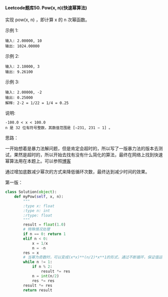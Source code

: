 #### Leetcode题库50. Pow(x, n)(快速幂算法)

实现 pow(x, n) ，即计算 x 的 n 次幂函数。

示例 1:

```
输入: 2.00000, 10
输出: 1024.00000
```


示例 2:

```
输入: 2.10000, 3
输出: 9.26100
```


示例 3:

```
输入: 2.00000, -2
输出: 0.25000
解释: 2-2 = 1/22 = 1/4 = 0.25
```


说明:

```
-100.0 < x < 100.0
n 是 32 位有符号整数，其数值范围是 [−231, 231 − 1] 。
```

思路：

​	一开始想着是暴力法解问题，但是肯定会超时的，所以写了一版暴力法的版本去测试，果然是超时的，所以开始去找有没有什么简化的算法，最终在网络上找到快速幂算法用在本题上。可以参照[博客]([https://blog.csdn.net/qq_19782019/article/details/85621386#%E4%BB%80%E4%B9%88%E6%98%AF%E5%BF%AB%E9%80%9F%E5%B9%82%E7%AE%97%E6%B3%95](https://blog.csdn.net/qq_19782019/article/details/85621386#什么是快速幂算法))

​	通过增加底数减少幂次的方式来降低循环次数，最终达到减少时间的效果。

第一版：

```python
class Solution(object):
    def myPow(self, x, n):
        """
        :type x: float
        :type n: int
        :rtype: float
        """
        result = float(1.0)
        # 特殊情况处理
        if n == 0: return 1
        elif n < 0:
            x = 1/x
            n = -n
        res = x
        # 当幂为奇数时，可以变成(x*x)**(n/2)*x**1的形式，通过不断循环，保证值运行时间变短。
        while n != 1:
            if n % 2:
                result *= res
            n = int(n/2)
            res *= res
        result *= res
        return result
```

​				

